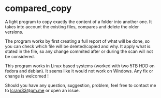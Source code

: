 # compared_copy
A light program to copy exactly the content of a folder into another one.
It takes into account the existing files, compares and delete the older versions.

The program works by first creating a full report of what will be done, so you can check which file will be deleted/copied and why.
It apply what is stated in the file, so any change commited after or during the scan will not be considered.

This program works in Linux based systems (worked with two 5TB HDD on fedora and debian).
It seems like it would not work on Windows. Any fix or change is welcomed !

Should you have any question, suggestion, problem, feel free to contact me to lcram33@pm.me or open an issue.
